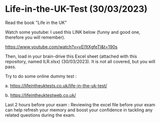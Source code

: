 # Life-in-the-UK-Test (30/03/2023)

Read the book "Life in the UK"

Watch some youtube: I used this LINK below (funny and good one, therefore you will remember). 

https://www.youtube.com/watch?v=vEI1tXgfeTI&t=190s

Then, load in your brain-drive this Excel sheet (attached with this repository, named ILR.xlsx) (30/03/2023). It is not all covered, but you will pass. 

Try to do some online dummy test :

a. https://lifeintheuktests.co.uk/life-in-the-uk-test/

b. https://lifeintheuktestweb.co.uk/

Last 2 hours before your  exam : Reviewing the excel file before your exam can help refresh your memory  and boost your confidence in tackling any related questions during the exam.
